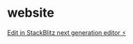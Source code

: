 # website

[Edit in StackBlitz next generation editor ⚡️](https://stackblitz.com/~/github.com/AgentikLtd/website)